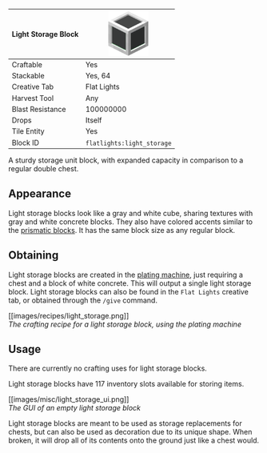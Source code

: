 | Light Storage Block | <img src="images/gifs/light_storage_block.gif" width="80" alt=""/> |
|---------------------|--------------------------------------------------------------------|
| Craftable           | Yes                                                                |
| Stackable           | Yes, 64                                                            |
| Creative Tab        | Flat Lights                                                        |
| Harvest Tool        | Any                                                                |
| Blast Resistance    | 100000000                                                          |
| Drops               | Itself                                                             |
| Tile Entity         | Yes                                                                |
| Block ID            | `flatlights:light_storage`                                         |

A sturdy storage unit block, with expanded capacity in comparison to a regular double chest.

## Appearance
Light storage blocks look like a gray and white cube, sharing textures with gray and white concrete blocks. They also have colored accents similar to the [prismatic blocks](Prismatic-Block). It has the same block size as any regular block.

## Obtaining
Light storage blocks are created in the [plating machine](Plating-Machine), just requiring a chest and a block of white concrete. This will output a single light storage block. Light storage blocks can also be found in the `Flat Lights` creative tab, or obtained through the `/give` command.

[[images/recipes/light_storage.png]]  
*The crafting recipe for a light storage block, using the plating machine*

## Usage
There are currently no crafting uses for light storage blocks.

Light storage blocks have 117 inventory slots available for storing items.

[[images/misc/light_storage_ui.png]]  
*The GUI of an empty light storage block*

Light storage blocks are meant to be used as storage replacements for chests, but can also be used as decoration due to its unique shape. When broken, it will drop all of its contents onto the ground just like a chest would.